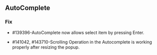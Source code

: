 ## AutoComplete

### Fix

* \#139396-AutoComplete now allows select item by pressing Enter.

* \#141042, \#143710-Scrolling Operation in the Autocomplete is working properly after resizing the popup.
